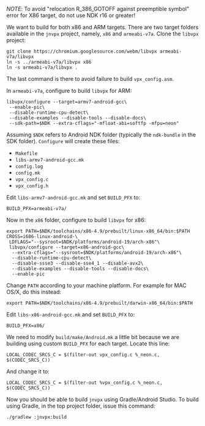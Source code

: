 *NOTE*: To avoid "relocation R_386_GOTOFF against preemptible symbol" error
for X86 target, do not use NDK r16 or greater!

We want to build for both x86 and ARM targets. There are two target
folders available in the `jnvpx` project, namely, `x86` and
`armeabi-v7a`. Clone the `libvpx` project:

    git clone https://chromium.googlesource.com/webm/libvpx armeabi-v7a/libvpx
    ln -s ../armeabi-v7a/libvpx x86
    ln -s armeabi-v7a/libvpx .

The last command is there to avoid failure to build `vpx_config.asm`.

In `armeabi-v7a`, configure to build `libvpx` for ARM:

    libvpx/configure --target=armv7-android-gcc\
     --enable-pic\
     --disable-runtime-cpu-detect\
     --disable-examples --disable-tools --disable-docs\
     --sdk-path=$NDK --extra-cflags="-mfloat-abi=softfp -mfpu=neon"

Assuming `$NDK` refers to Android NDK folder (typically the `ndk-bundle`
in the SDK folder). `Configure` will create these files:

* `Makefile`
* `libs-armv7-android-gcc.mk`
* `config.log`
* `config.mk`
* `vpx_config.c`
* `vpx_config.h`

Edit `libs-armv7-android-gcc.mk` and set `BUILD_PFX` to:

    BUILD_PFX=armeabi-v7a/

Now in the `x86` folder, configure to build `libvpx` for x86:

    export PATH=$NDK/toolchains/x86-4.9/prebuilt/linux-x86_64/bin:$PATH
    CROSS=i686-linux-android-\
     LDFLAGS="--sysroot=$NDK/platforms/android-19/arch-x86"\
     libvpx/configure --target=x86-android-gcc\
      --extra-cflags="--sysroot=$NDK/platforms/android-19/arch-x86"\
      --disable-runtime-cpu-detect\
      --disable-ssse3 --disable-sse4_1 --disable-avx2\
      --disable-examples --disable-tools --disable-docs\
      --enable-pic

Change `PATH` according to your machine platform. For example for MAC OS/X,
do this instead:

    export PATH=$NDK/toolchains/x86-4.9/prebuilt/darwin-x86_64/bin:$PATH

Edit `libs-x86-android-gcc.mk` and set `BUILD_PFX` to:

    BUILD_PFX=x86/

We need to modify `build/make/Android.mk` a little bit because we are
building using custom `BUILD_PFX` for each target. Locate this line:

    LOCAL_CODEC_SRCS_C = $(filter-out vpx_config.c %_neon.c, $(CODEC_SRCS_C))

And change it to:

    LOCAL_CODEC_SRCS_C = $(filter-out %vpx_config.c %_neon.c, $(CODEC_SRCS_C))

Now you should be able to build `jnvpx` using Gradle/Android Studio. To
build using Gradle, in the top project folder, issue this command:

    ./gradlew :jnvpx:build

